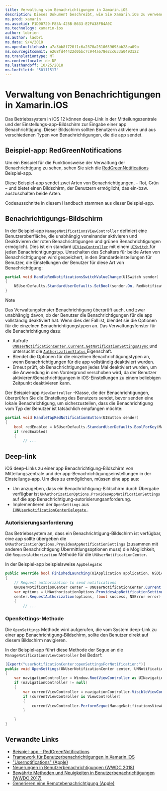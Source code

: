 ```yaml
---
title: Verwaltung von Benachrichtigungen in Xamarin.iOS
description: Dieses Dokument beschreibt, wie Sie Xamarin.iOS zu verwenden, um neue Verwaltungsfunktionen für Notification in iOS-12 eingeführt nutzen.
ms.prod: xamarin
ms.assetid: F1D90729-F85A-425B-B633-E2FA38FB4A0C
ms.technology: xamarin-ios
author: lobrien
ms.author: laobri
ms.date: 9/4/2018
ms.openlocfilehash: a7a3bb8f720f1c6a2370a2510659693bb28ea09b
ms.sourcegitcommit: e268fd44422d0bbc7c944a678e2cc633a0493122
ms.translationtype: MT
ms.contentlocale: de-DE
ms.lasthandoff: 10/25/2018
ms.locfileid: "50111517"
---
```

# <a name="notification-management-in-xamarinios"></a>Verwaltung von Benachrichtigungen in Xamarin.iOS

Das Betriebssystem in iOS 12 können deep-Link in der Mitteilungszentrale und der Einstellungs-app-Bildschirm zur Eingabe einer app Benachrichtigung. Dieser Bildschirm sollten Benutzern aktivieren und aus verschiedenen Typen von Benachrichtigungen, die die app sendet.

## <a name="sample-app-redgreennotifications"></a>Beispiel-app: RedGreenNotifications

Um ein Beispiel für die Funktionsweise der Verwaltung der Benachrichtigung zu sehen, sehen Sie sich die [RedGreenNotifications](https://developer.xamarin.com/samples/monotouch/iOS12/RedGreenNotifications) Beispiel-app.

Diese Beispiel-app sendet zwei Arten von Benachrichtigungen, – Rot, Grün – und bietet einen Bildschirm, der Benutzern ermöglicht, das ein-bzw. auszuschalten beide Arten.

Codeausschnitte in diesem Handbuch stammen aus dieser Beispiel-app.

## <a name="notification-management-screen"></a>Benachrichtigungs-Bildschirm

In der Beispiel-app `ManageNotificationsViewController` definiert eine Benutzeroberfläche, die unabhängig voneinander aktivieren und Deaktivieren der roten Benachrichtigungen und grünen Benachrichtigungen ermöglicht. Dies ist ein standard [`UIViewController`](https://developer.xamarin.com/api/type/UIKit.UIViewController/)
mit einem [ `UISwitch` ](https://developer.xamarin.com/api/type/UIKit.UISwitch/) für jeden Benachrichtigungstyp. Umschalten des Schalters für beide Arten von Benachrichtigungen wird gespeichert, in den Standardeinstellungen für Benutzer, die Einstellungen der Benutzer für diese Art von Benachrichtigung:

```csharp
partial void HandleRedNotificationsSwitchValueChange(UISwitch sender)
{
    NSUserDefaults.StandardUserDefaults.SetBool(sender.On, RedNotificationsEnabledKey);
}
```

> [!NOTE]
> Das Verwaltungsfenster Benachrichtigung überprüft auch, und zwar unabhängig davon, ob der Benutzer die Benachrichtigungen für die app vollständig deaktiviert hat. Wenn dies der Fall ist, blendet sie die Optionen für die einzelnen Benachrichtigungstypen an. Das Verwaltungsfenster für die Benachrichtigung dazu:
>
> - Aufrufe [ `UNUserNotificationCenter.Current.GetNotificationSettingsAsync` ](https://developer.xamarin.com/api/member/UserNotifications.UNUserNotificationCenter.GetNotificationSettingsAsync()/) und untersucht die [ `AuthorizationStatus` ](https://developer.xamarin.com/api/property/UserNotifications.UNNotificationSettings.AuthorizationStatus/) Eigenschaft.
> - Blendet die Optionen für die einzelnen Benachrichtigungstypen an, wenn Benachrichtigungen für die app vollständig deaktiviert wurden.
> - Erneut prüft, ob Benachrichtigungen jedes Mal deaktiviert wurden, um die Anwendung in den Vordergrund verschoben wird, da der Benutzer aktivieren/Benachrichtigungen in iOS-Einstellungen zu einem beliebigen Zeitpunkt deaktivieren kann.

Der Beispiel-app `ViewController` -Klasse, die der Benachrichtigungen, überprüfen Sie die Einstellung des Benutzers sendet, bevor senden eine lokale Benachrichtigung, um sicherzustellen, dass die Benachrichtigung vom Typ der Benutzer ist tatsächlich empfangen möchte:

```csharp
partial void HandleTapRedNotificationButton(UIButton sender)
{
    bool redEnabled = NSUserDefaults.StandardUserDefaults.BoolForKey(ManageNotificationsViewController.RedNotificationsEnabledKey);
    if (redEnabled)
    {
        // ...
```

## <a name="deep-link"></a>Deep-link

iOS deep-Links zu einer app Benachrichtigung-Bildschirm von Mitteilungszentrale und der app-Benachrichtigungseinstellungen in der Einstellungs-app. Um dies zu ermöglichen, müssen eine app aus:

- Um anzugeben, dass ein Benachrichtigung-Bildschirm durch Übergabe verfügbar ist `UNAuthorizationOptions.ProvidesAppNotificationSettings` auf die app Benachrichtigung-autorisierungsanforderung.
- Implementieren der `OpenSettings` aus [ `IUNUserNotificationCenterDelegate` ](https://developer.xamarin.com/api/type/UserNotifications.IUNUserNotificationCenterDelegate/).

### <a name="authorization-request"></a>Autorisierungsanforderung

Das Betriebssystem an, dass ein Benachrichtigung-Bildschirm ist verfügbar, eine app sollte übergeben die `UNAuthorizationOptions.ProvidesAppNotificationSettings` (zusammen mit anderen Benachrichtigung Übermittlungsoptionen muss) die Möglichkeit, die `RequestAuthorization` Methode für die `UNUserNotificationCenter`.

In der Beispiel-app beispielsweise `AppDelegate`:

```csharp
public override bool FinishedLaunching(UIApplication application, NSDictionary launchOptions)
{
    // Request authorization to send notifications
    UNUserNotificationCenter center = UNUserNotificationCenter.Current;
    var options = UNAuthorizationOptions.ProvidesAppNotificationSettings | UNAuthorizationOptions.Alert | UNAuthorizationOptions.Sound | UNAuthorizationOptions.Provisional;
    center.RequestAuthorization(options, (bool success, NSError error) =>
    {
        // ...
```

### <a name="opensettings-method"></a>OpenSettings-Methode

Die `OpenSettings` Methode wird aufgerufen, die vom System deep-Link zu einer app Benachrichtigung-Bildschirm, sollte den Benutzer direkt auf diesem Bildschirm navigieren.

In der Beispiel-app führt diese Methode der Segue an die `ManageNotificationsViewController` bei Bedarf:

```csharp
[Export("userNotificationCenter:openSettingsForNotification:")]
public void OpenSettings(UNUserNotificationCenter center, UNNotification notification)
{
    var navigationController = Window.RootViewController as UINavigationController;
    if (navigationController != null)
    {
        var currentViewController = navigationController.VisibleViewController;
        if (currentViewController is ViewController)
        {
            currentViewController.PerformSegue(ManageNotificationsViewController.ShowManageNotificationsSegue, this);
        }

    }
}
```

## <a name="related-links"></a>Verwandte Links

- [Beispiel-app – RedGreenNotifications](https://developer.xamarin.com/samples/monotouch/iOS12/RedGreenNotifications)
- [Framework für Benutzerbenachrichtigungen in Xamarin.iOS](~/ios/platform/user-notifications/index.md)
- ["Usernotifications" (Apple)](https://developer.apple.com/documentation/usernotifications?language=objc)
- [Neuerungen in Benutzerbenachrichtigungen (WWDC 2018)](https://developer.apple.com/videos/play/wwdc2018/710/)
- [Bewährte Methoden und Neuigkeiten in Benutzerbenachrichtigungen (WWDC 2017)](https://developer.apple.com/videos/play/wwdc2017/708/)
- [Generieren eine Remotebenachrichtigung (Apple)](https://developer.apple.com/documentation/usernotifications/setting_up_a_remote_notification_server/generating_a_remote_notification)
